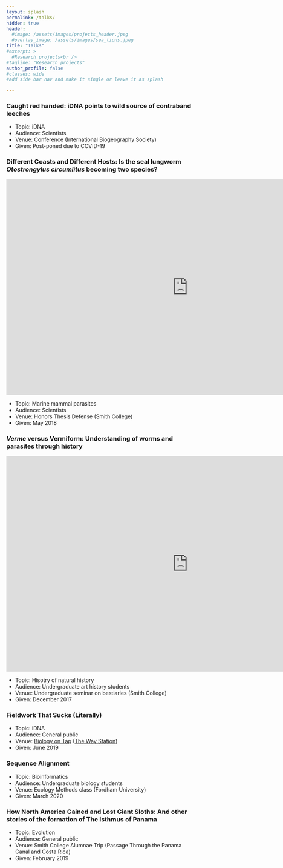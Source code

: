 ```yaml
---
layout: splash
permalink: /talks/
hidden: true
header:
  #image: /assets/images/projects_header.jpeg
  #overlay_image: /assets/images/sea_lions.jpeg
title: "Talks"
#excerpt: >
  #Research projects<br />
#tagline: "Research projects"
author_profile: false
#classes: wide
#add side bar nav and make it single or leave it as splash

---
```

 
### Caught red handed: iDNA points to wild source of contraband leeches



- Topic: iDNA
- Audience: Scientists
- Venue: Conference (International Biogeography Society)
- Given: Post-poned due to COVID-19

### Different Coasts and Different Hosts: Is the seal lungworm *Otostrongylus circumlitus* becoming two species?

<iframe src="https://docs.google.com/presentation/d/e/2PACX-1vREZEVrw9cG3kw0mUVNA_csI1VAmiErqzwTrz89XmCuhmy1_6O_Kdy3ZOGvnVRCzkISNY6YG6hk5yos/embed?start=false&loop=false&delayms=10000" frameborder="0" width="960" height="569" allowfullscreen="true" mozallowfullscreen="true" webkitallowfullscreen="true"></iframe>

- Topic: Marine mammal parasites
- Audience: Scientists
- Venue: Honors Thesis Defense (Smith College)
- Given: May 2018

### *Verme* versus Vermiform: Understanding of worms and parasites through history

<iframe src="https://docs.google.com/presentation/d/e/2PACX-1vRHstOW7bMbqtC2GFOblyVyPX70fN6OFVKQwzfRWO0RNFXB-ry14yrmTz2RazcwtLO-UGhxP_zDaGUz/embed?start=false&loop=false&delayms=10000" frameborder="0" width="960" height="569" allowfullscreen="true" mozallowfullscreen="true" webkitallowfullscreen="true"></iframe>

- Topic: Hisotry of natural history
- Audience: Undergraduate art history students
- Venue: Undergraduate seminar on bestiaries (Smith College)
- Given: December 2017

### Fieldwork That Sucks (Literally)



- Topic: iDNA
- Audience: General public
- Venue: [Biology on Tap](https://www.instagram.com/biologyontap/?hl=en) ([The Way Station](https://www.thewaystationbk.com/))
- Given: June 2019

### Sequence Alignment



- Topic: Bioinformatics
- Audience: Undergraduate biology students
- Venue: Ecology Methods class (Fordham University)
- Given: March 2020

### How North America Gained and Lost Giant Sloths: And other stories of the formation of The Isthmus of Panama



- Topic: Evolution
- Audience: General public
- Venue: Smith College Alumnae Trip (Passage Through the Panama Canal and Costa Rica)
- Given: February 2019
